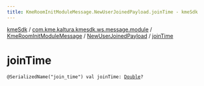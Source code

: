 ```yaml
---
title: KmeRoomInitModuleMessage.NewUserJoinedPayload.joinTime - kmeSdk
---
```


[kmeSdk](../../../index.html) / [com.kme.kaltura.kmesdk.ws.message.module](../../index.html) / [KmeRoomInitModuleMessage](../index.html) / [NewUserJoinedPayload](index.html) / [joinTime](./join-time.html)

# joinTime

`@SerializedName("join_time") val joinTime: `[`Double`](https://kotlinlang.org/api/latest/jvm/stdlib/kotlin/-double/index.html)`?`